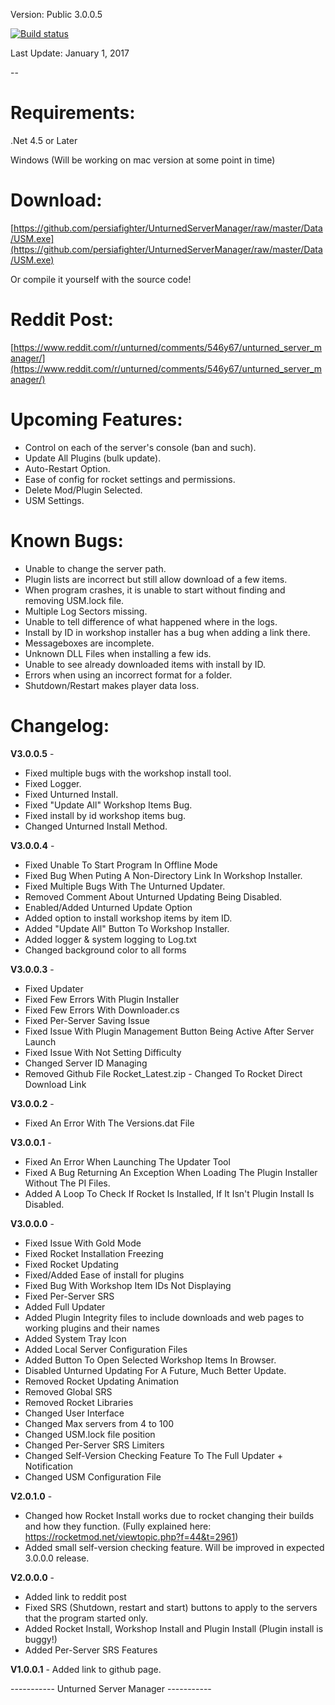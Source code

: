 Version: Public 3.0.0.5

[![Build status](https://ci.appveyor.com/api/projects/status/lnc18aoqi6s50u2w?svg=true)]()

Last Update: January 1, 2017

--

<h1>Requirements:</h1>

.Net 4.5 or Later

Windows (Will be working on mac version at some point in time)

<h1>Download:</h1>

[https://github.com/persiafighter/UnturnedServerManager/raw/master/Data/USM.exe](https://github.com/persiafighter/UnturnedServerManager/raw/master/Data/USM.exe)

Or compile it yourself with the source code!

<h1>Reddit Post:</h1>

[https://www.reddit.com/r/unturned/comments/546y67/unturned_server_manager/](https://www.reddit.com/r/unturned/comments/546y67/unturned_server_manager/)

<h1>Upcoming Features:</h1>

* Control on each of the server's console (ban and such).
* Update All Plugins (bulk update).
* Auto-Restart Option.
* Ease of config for rocket settings and permissions.
* Delete Mod/Plugin Selected.
* USM Settings.

<h1>Known Bugs:</h1>

* Unable to change the server path.
* Plugin lists are incorrect but still allow download of a few items.
* When program crashes, it is unable to start without finding and removing USM.lock file.
* Multiple Log Sectors missing.
* Unable to tell difference of what happened where in the logs.
* Install by ID in workshop installer has a bug when adding a link there.
* Messageboxes are incomplete.
* Unknown DLL Files when installing a few ids.
* Unable to see already downloaded items with install by ID.
* Errors when using an incorrect format for a folder.
* Shutdown/Restart makes player data loss.

<h1>Changelog:</h1>

**V3.0.0.5** - 

* Fixed multiple bugs with the workshop install tool.
* Fixed Logger.
* Fixed Unturned Install.
* Fixed "Update All" Workshop Items Bug.
* Fixed install by id workshop items bug.
* Changed Unturned Install Method.

**V3.0.0.4** - 

* Fixed Unable To Start Program In Offline Mode
* Fixed Bug When Puting A Non-Directory Link In Workshop Installer.
* Fixed Multiple Bugs With The Unturned Updater.
* Removed Comment About Unturned Updating Being Disabled.
* Enabled/Added Unturned Update Option
* Added option to install workshop items by item ID.
* Added "Update All" Button To Workshop Installer.
* Added logger & system logging to Log.txt
* Changed background color to all forms	

**V3.0.0.3** - 

* Fixed Updater
* Fixed Few Errors With Plugin Installer
* Fixed Few Errors With Downloader.cs
* Fixed Per-Server Saving Issue
* Fixed Issue With Plugin Management Button Being Active After Server Launch
* Fixed Issue With Not Setting Difficulty
* Changed Server ID Managing
* Removed Github File Rocket_Latest.zip - Changed To Rocket Direct Download Link

**V3.0.0.2** - 

* Fixed An Error With The Versions.dat File

**V3.0.0.1** - 

* Fixed An Error When Launching The Updater Tool
* Fixed A Bug Returning An Exception When Loading The Plugin Installer Without The PI Files.
* Added A Loop To Check If Rocket Is Installed, If It Isn't Plugin Install Is Disabled.

**V3.0.0.0** - 

* Fixed Issue With Gold Mode
* Fixed Rocket Installation Freezing
* Fixed Rocket Updating
* Fixed/Added Ease of install for plugins
* Fixed Bug With Workshop Item IDs Not Displaying
* Fixed Per-Server SRS
* Added Full Updater
* Added Plugin Integrity files to include downloads and web pages to working plugins and their names
* Added System Tray Icon
* Added Local Server Configuration Files
* Added Button To Open Selected Workshop Items In Browser.
* Disabled Unturned Updating For A Future, Much Better Update.
* Removed Rocket Updating Animation
* Removed Global SRS
* Removed Rocket Libraries
* Changed User Interface
* Changed Max servers from 4 to 100
* Changed USM.lock file position
* Changed Per-Server SRS Limiters
* Changed Self-Version Checking Feature To The Full Updater + Notification
* Changed USM Configuration File

**V2.0.1.0** - 

* Changed how Rocket Install works due to rocket changing their builds and how they function. (Fully explained here: https://rocketmod.net/viewtopic.php?f=44&t=2961)
* Added small self-version checking feature. Will be improved in expected 3.0.0.0 release.

**V2.0.0.0** - 

* Added link to reddit post
* Fixed SRS (Shutdown, restart and start) buttons to apply to the servers that the program started only.
* Added Rocket Install, Workshop Install and Plugin Install (Plugin install is buggy!)
* Added Per-Server SRS Features

**V1.0.0.1** - Added link to github page.

----------- Unturned Server Manager -----------
